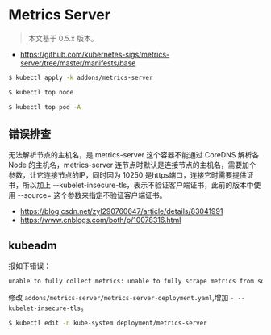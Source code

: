 # Metrics Server

> 本文基于 0.5.x 版本。

* https://github.com/kubernetes-sigs/metrics-server/tree/master/manifests/base

```bash
$ kubectl apply -k addons/metrics-server
```

```bash
$ kubectl top node

$ kubectl top pod -A
```

## 错误排查

无法解析节点的主机名，是 metrics-server 这个容器不能通过 CoreDNS 解析各 Node 的主机名，metrics-server 连节点时默认是连接节点的主机名，需要加个参数，让它连接节点的IP，同时因为 10250 是https端口，连接它时需要提供证书，所以加上 --kubelet-insecure-tls，表示不验证客户端证书，此前的版本中使用 --source= 这个参数来指定不验证客户端证书。

* https://blog.csdn.net/zyl290760647/article/details/83041991
* https://www.cnblogs.com/both/p/10078316.html

## kubeadm

报如下错误：

```bash
unable to fully collect metrics: unable to fully scrape metrics from source kubelet_summary:node1: unable to fetch metrics from Kubelet node1 (192.168.199.100): Get https://192.168.199.100:10250/stats/summary?only_cpu_and_memory=true: x509: cannot validate certificate for 192.168.199.100 because it doesn't contain any IP SANs
```

修改 `addons/metrics-server/metrics-server-deployment.yaml`,增加 `- --kubelet-insecure-tls`。

```bash
$ kubectl edit -n kube-system deployment/metrics-server
```
